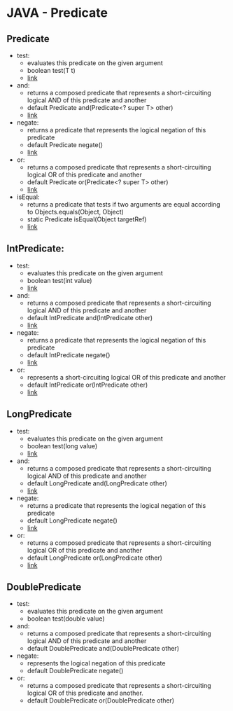 # JAVA - Predicate
## Predicate
 * test: 
   * evaluates this predicate on the given argument
   * boolean test(T t)
   *  [link](https://github.com/HunorVadaszPerhat/java-predicate/tree/main/predicate/predicate_test)
 * and:
   * returns a composed predicate that represents a short-circuiting logical AND of this predicate and another
   * default Predicate<T> and(Predicate<? super T> other)
   *  [link](https://github.com/HunorVadaszPerhat/java-predicate/tree/main/predicate/predicate_and)
 * negate:
   * returns a predicate that represents the logical negation of this predicate
   * default Predicate<T> negate()
   *  [link](https://github.com/HunorVadaszPerhat/java-predicate/tree/main/predicate/predicate_negate)
 * or: 
   * returns a composed predicate that represents a short-circuiting logical OR of this predicate and another
   * default Predicate<T> or(Predicate<? super T> other)
   *  [link](https://github.com/HunorVadaszPerhat/java-predicate/tree/main/predicate/predicate_or)
 * isEqual:
   * returns a predicate that tests if two arguments are equal according to Objects.equals(Object, Object)
   * static <T> Predicate<T> isEqual(Object targetRef)
   *  [link](https://github.com/HunorVadaszPerhat/java-predicate/tree/main/predicate/predicate_isequal)
 
## IntPredicate:
 * test: 
   * evaluates this predicate on the given argument
   * boolean test(int value)
   *  [link](https://github.com/HunorVadaszPerhat/java-predicate/tree/main/long_predicate/long_predicate_test)
 * and:
   * returns a composed predicate that represents a short-circuiting logical AND of this predicate and another
   * default IntPredicate and(IntPredicate other)
   *  [link](https://github.com/HunorVadaszPerhat/java-predicate/tree/main/long_predicate/long_predicate_and)
 * negate:
   * returns a predicate that represents the logical negation of this predicate
   * default IntPredicate negate()
   *  [link](https://github.com/HunorVadaszPerhat/java-predicate/tree/main/int_predicate/int_predicate_negate)
 * or:
   * represents a short-circuiting logical OR of this predicate and another
   * default IntPredicate or(IntPredicate other)
   *  [link](https://github.com/HunorVadaszPerhat/java-predicate/tree/main/int_predicate/int_predicate_or)

## LongPredicate
 * test:
   * evaluates this predicate on the given argument
   * boolean test(long value)
   *  [link](https://github.com/HunorVadaszPerhat/java-predicate/tree/main/long_predicate/long_predicate_test)
  * and:
    * returns a composed predicate that represents a short-circuiting logical AND of this predicate and another
    * default LongPredicate and(LongPredicate other)
    *  [link](https://github.com/HunorVadaszPerhat/java-predicate/tree/main/long_predicate/long_predicate_and)
 * negate:
   * returns a predicate that represents the logical negation of this predicate
   * default LongPredicate negate()
   *  [link](https://github.com/HunorVadaszPerhat/java-predicate/tree/main/long_predicate/long_predicate_negate)
 * or:
   * returns a composed predicate that represents a short-circuiting logical OR of this predicate and another
   * default LongPredicate or(LongPredicate other)
   *  [link](https://github.com/HunorVadaszPerhat/java-predicate/tree/main/int_predicate/int_predicate_or)

## DoublePredicate
 * test:
   * evaluates this predicate on the given argument
   * boolean test(double value)
 * and:
   * returns a composed predicate that represents a short-circuiting logical AND of this predicate and another
   * default DoublePredicate and(DoublePredicate other)
 * negate:
   * represents the logical negation of this predicate
   * default DoublePredicate negate()
 * or:
   * returns a composed predicate that represents a short-circuiting logical OR of this predicate and another.
   * default DoublePredicate or(DoublePredicate other)